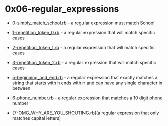 # 0x06-regular_expressions

- [0-simply_match_school.rb](0-simply_match_school.rb) - a regular expression must match School

- [1-repetition_token_0.rb](1-repetition_token_0.rb) - a regular expression that will match specific cases

- [2-repetition_token_1.rb](2-repetition_token_1.rb) - a regular expression that will match specific cases

- [3-repetition_token_2.rb](3-repetition_token_2.rb) - a regular expression that will match specific cases

- [5-beginning_and_end.rb](5-beginning_and_end.rb) - a regular expression that exactly matches a string that starts with h ends with n and can have any single character in between

- [6-phone_number.rb](6-phone_number.rb) - a regular expression that matches a 10 digit phone number

- [7-OMG_WHY_ARE_YOU_SHOUTING.rb](a regular expression that only matches capital letters)
